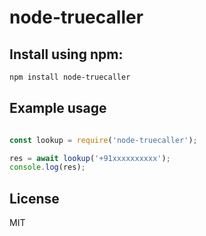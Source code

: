 node-truecaller
====================

## Install using npm:

``` bash
npm install node-truecaller
```

## Example usage

```javascript

const lookup = require('node-truecaller');

res = await lookup('+91xxxxxxxxxx');
console.log(res);

```

## License

MIT

